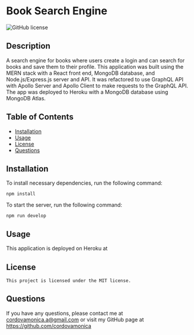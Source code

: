 # Book Search Engine
![GitHub license](https://img.shields.io/badge/license-MIT-blue.svg)

## Description
A search engine for books where users create a login and can search for books and save them to their profile. This application was built using the MERN stack with a React front end, MongoDB database, and Node.js/Express.js server and API. It was refactored to use GraphQL API with Apollo Server and Apollo Client to make requests to the GraphQL API. The app was deployed to Heroku with a MongoDB database using MongoDB Atlas.

## Table of Contents
* [Installation](#installation)
* [Usage](#usage)
* [License](#license)
* [Questions](#questions)

## Installation
To install necessary dependencies, run the following command:
```
npm install
```
To start the server, run the following command:
```
npm run develop
```

## Usage
This application is deployed on Heroku at 

## License
    This project is licensed under the MIT license.

## Questions
If you have any questions, please contact me at cordovamonica.a@gmail.com or visit my GitHub page at https://github.com/cordovamonica
